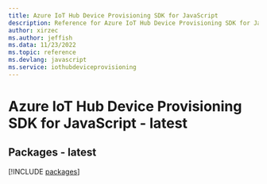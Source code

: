 ```yaml
---
title: Azure IoT Hub Device Provisioning SDK for JavaScript
description: Reference for Azure IoT Hub Device Provisioning SDK for JavaScript
author: xirzec
ms.author: jeffish
ms.data: 11/23/2022
ms.topic: reference
ms.devlang: javascript
ms.service: iothubdeviceprovisioning
---
```

# Azure IoT Hub Device Provisioning SDK for JavaScript - latest
## Packages - latest
[!INCLUDE [packages](iot-hub-device-provisioning-index.md)]